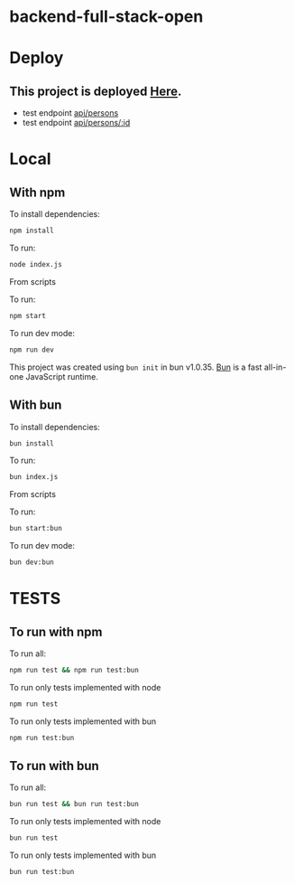 # backend-full-stack-open

# Deploy

## This project is deployed [Here](https://backend-full-stack-open.onrender.com).

- test endpoint [api/persons](https://backend-full-stack-open.onrender.com/api/persons)
- test endpoint [api/persons/:id](https://backend-full-stack-open.onrender.com/api/persons/2)


#
# Local

## With npm

To install dependencies:

```bash
npm install
```

To run:

```bash
node index.js
```

From scripts

To run:

```bash
npm start
```

To run dev mode:

```bash
npm run dev
```

This project was created using `bun init` in bun v1.0.35. [Bun](https://bun.sh) is a fast all-in-one JavaScript runtime.

## With bun

To install dependencies:

```bash
bun install
```

To run:

```bash
bun index.js
```

From scripts

To run:

```bash
bun start:bun
```

To run dev mode:

```bash
bun dev:bun
```

#
# TESTS

## To run with npm

To run all:

```bash
npm run test && npm run test:bun
```

To run only tests implemented with node
```bash
npm run test
```

To run only tests implemented with bun
```bash
npm run test:bun
```

## To run with bun

To run all:

```bash
bun run test && bun run test:bun
```

To run only tests implemented with node
```bash
bun run test
```

To run only tests implemented with bun
```bash
bun run test:bun
```


